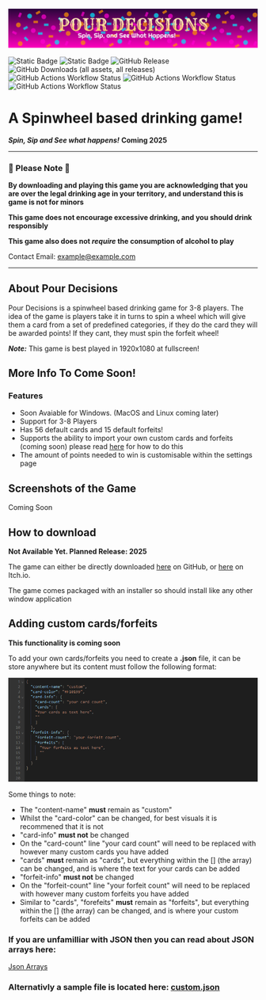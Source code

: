 ﻿![Pour Decisions Banner](https://raw.githubusercontent.com/Harry-Skerritt/test/refs/heads/main/pd_github_banner.png)

![Static Badge](https://img.shields.io/badge/in_development-green)
![Static Badge](https://img.shields.io/badge/Built_With-SFML-orange)
![GitHub Release](https://img.shields.io/github/v/release/Harry-Skerritt/PourDecisions)
![GitHub Downloads (all assets, all releases)](https://img.shields.io/github/downloads/Harry-Skerritt/PourDecisions/total)
![GitHub Actions Workflow Status](https://img.shields.io/github/actions/workflow/status/Harry-Skerritt/PourDecisions/ci-windows.yml?label=Windows)
![GitHub Actions Workflow Status](https://img.shields.io/github/actions/workflow/status/Harry-Skerritt/PourDecisions/ci-macos.yml?label=MacOS)
![GitHub Actions Workflow Status](https://img.shields.io/github/actions/workflow/status/Harry-Skerritt/PourDecisions/ci-linux.yml?label=Linux)


# A Spinwheel based drinking game!
***Spin, Sip and See what happens!***
**Coming 2025**

--- 

### **🔞 Please Note 🔞** 

**By downloading and playing this game you are acknowledging that you are over the legal drinking age in your territory, and understand this is game is not for minors**

**This game does not encourage excessive drinking, and you should drink responsibly**

**This game also does not *require* the consumption of alcohol to play**

Contact Email: example@example.com

---

## About Pour Decisions
Pour Decisions is a spinwheel based drinking game for 3-8 players. The idea of the game is players take it in turns to spin a wheel which will give them a card from a set of predefined categories, if they do the card they will be awarded points! If they cant, they must spin the forfeit wheel!

***Note:*** This game is best played in 1920x1080 at fullscreen!

## More Info To Come Soon!

### Features
- Soon Avaiable for Windows. (MacOS and Linux coming later)
- Support for 3-8 Players
- Has 56 default cards and 15 default forfeits!
- Supports the ability to import your own custom cards and forfeits (coming soon) please read [here]() for how to do this
- The amount of points needed to win is customisable within the settings page

## Screenshots of the Game
Coming Soon

## How to download
**Not Available Yet. Planned Release: 2025**

The game can either be directly downloaded [here]() on GitHub, or [here](https://harry-skerritt.itch.io/pour-decisions) on Itch.io.

The game comes packaged with an installer so should install like any other window application



## Adding custom cards/forfeits
**This functionality is coming soon**

To add your own cards/forfeits you need to create a **.json** file, it can be store anywhere but its content must follow the following format:

![Custom JSON Format](https://raw.githubusercontent.com/Harry-Skerritt/test/refs/heads/main/image.png)

Some things to note:
- The "content-name" **must** remain as "custom"
- Whilst the "card-color" can be changed, for best visuals it is recommened that it is not
- "card-info" **must not** be changed
- On the "card-count" line "your card count" will need to be replaced with however many custom cards you have added
- "cards" **must** remain as "cards", but everything within the [] (the array) can be changed, and is where the text for your cards can be added
- "forfeit-info" **must not** be changed
- On the "forfeit-count" line "your forfeit count" will need to be replaced with however many custom forfeits you have added
- Similar to "cards", "forefeits" **must** remain as "forfeits", but everything within the [] (the array) can be changed, and is where your custom forfeits can be added

### If you are unfamilliar with JSON then you can read about JSON arrays here: 
[Json Arrays](https://www.microfocus.com/documentation/silk-performer/205/en/silkperformer-205-webhelp-en/GUID-0847DE13-2A2F-44F2-A6E7-214CD703BF84.html)

### Alternativly a sample file is located here: [custom.json]()
 


